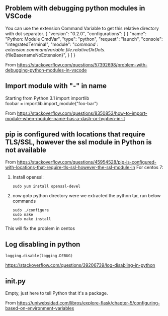 ## Problem with debugging python modules in VSCode

You can use the extension Command Variable to get this relative directory with dot separator.
{
  "version": "0.2.0",
  "configurations": [
    {
      "name": "Python: Module CmdVar",
      "type": "python",
      "request": "launch",
      "console": "integratedTerminal",
      "module": "${command:extension.commandvariable.file.relativeDirDots}.${fileBasenameNoExtension}",
    }
  ]
}

From <https://stackoverflow.com/questions/57392698/problem-with-debugging-python-modules-in-vscode> 


## Import module with "-" in name

Starting from Python 3.1
import importlib  
foobar = importlib.import_module("foo-bar")

From <https://stackoverflow.com/questions/8350853/how-to-import-module-when-module-name-has-a-dash-or-hyphen-in-it> 


## pip is configured with locations that require TLS/SSL, however the ssl module in Python is not available

From <https://stackoverflow.com/questions/45954528/pip-is-configured-with-locations-that-require-tls-ssl-however-the-ssl-module-in> 
For centos 7:

1. Install openssl:
    ```
    sudo yum install openssl-devel
    ```

2. now goto python directory were we extracted the python tar,	run below commands
    ```
    sudo ./configure
    sudo make
    sudo make install
    ```
This will fix the problem in centos

## Log disabling in python

```
logging.disable(logging.DEBUG)
```
https://stackoverflow.com/questions/39206739/log-disabling-in-python


## __init__.py

Empty, just here to tell Python that it's a package.

From <https://uniwebsidad.com/libros/explore-flask/chapter-5/configuring-based-on-environment-variables> 